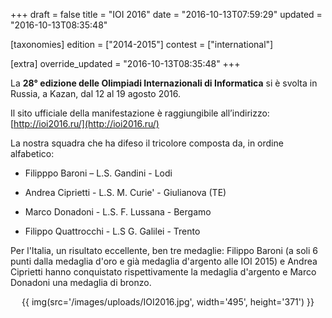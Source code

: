 +++
draft = false
title = "IOI 2016"
date = "2016-10-13T07:59:29"
updated = "2016-10-13T08:35:48"

[taxonomies]
edition = ["2014-2015"]
contest = ["international"]

[extra]
override_updated = "2016-10-13T08:35:48"
+++

La **28° edizione delle Olimpiadi Internazionali di Informatica** si è svolta in Russia, a Kazan, dal 12 al 19 agosto 2016.

Il sito ufficiale della manifestazione è raggiungibile all’indirizzo:
[http://ioi2016.ru/](http://ioi2016.ru/)

La nostra squadra che ha difeso il tricolore composta da, in ordine alfabetico:

- Filipppo Baroni – L.S. Gandini - Lodi

- Andrea Ciprietti - L.S. M. Curie' - Giulianova (TE)

- Marco Donadoni - L.S. F. Lussana - Bergamo

- Filippo Quattrocchi - L.S G. Galilei - Trento

Per l'Italia, un risultato eccellente, ben tre medaglie: Filippo Baroni (a soli 6 punti dalla medaglia d'oro e già medaglia d'argento alle IOI 2015) e Andrea Ciprietti hanno conquistato rispettivamente la medaglia d'argento e Marco Donadoni una medaglia di bronzo.

<div style="text-align: center;">

{{ img(src='/images/uploads/IOI2016.jpg', width='495', height='371') }}

</div>

